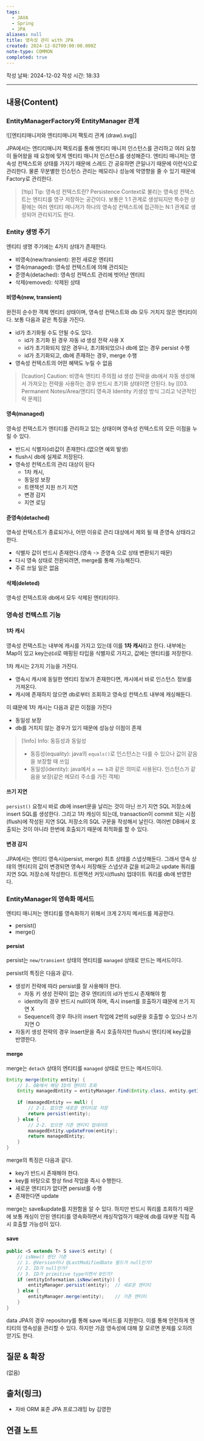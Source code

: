 ```yaml
---
tags:
  - JAVA
  - Spring
  - JPA
aliases: null
title: 영속성 관리 with JPA
created: 2024-12-02T00:00:00.000Z
note-type: COMMON
completed: true
---
```

작성 날짜: 2024-12-02
작성 시간: 18:33


----
## 내용(Content)

### EntityManagerFactory와 EntityManager 관계

![[엔티티매니저와 엔티티매니저 팩토리 관계 (draw).svg]]

JPA에서는 엔티티매니저 팩토리를 통해 엔티티 매니저 인스턴스를 관리하고 여러 요청이 들어왔을 때 요청에 맞게 엔티티 매니저 인스턴스를 생성해준다. 엔티티 매니저는 영속성 컨텍스트와 상태를 가지기 때문에 스레드 간 공유하면 큰일나기 때문에 이런식으로 관리한다. 물론 무분별한 인스턴스 관리는 메모리나 성능에 악영향을 줄 수 있기 때문에 Factory로 관리한다.

>[!tip] Tip: 영속성 컨텍스트란?
>Persistence Context로 불리는 영속성 컨텍스트는 엔티티를 영구 저장하는 공간이다. 보통은 1:1 관계로 생성되지만 특수한 상황에는 여러 엔티티 매니저가 하나의 영속성 컨텍스트에 접근하는 N:1 관계로 생성되어 관리되기도 한다.

### Entity 생명 주기

엔티티 생명 주기에는 4가지 상태가 존재한다.

- 비영속(new/transient): 완전 새로운 엔티티
- 영속(managed): 영속성 컨텍스트에 의해 관리되는 
- 준영속(detached): 영속성 컨텍스트 관리에 벗어난 엔티티
- 삭제(removed): 삭제된 상태

#### 비영속(new, transient)

완전히 순수한 객체 엔티티 상태이며, 영속성 컨텍스트와 db 모두 거치지 않은 엔티티이다. 보통 다음과 같은 특징을 가진다.

- id가 초기화될 수도 안될 수도 있다.
	- id가 초기화 된 경우 자동 id 생성 전략 사용 X
	- id가 초기화되지 않은 경우나, 초기화되었으나 db에 없는 경우 persist 수행
	- id가 초기화되고, db에 존재하는 경우, merge 수행
- 영속성 컨텍스트의 어떤 혜택도 누릴 수 없음

>[!caution] Caution: 비영속 엔티티 주의점
> id 생성 전략을 db에서 자동 생성해서 가져오는 전략을 사용하는 경우 반드시 초기화 상태이면 안된다. by [[03. Permanent Notes/Area/엔티티 영속과 Identity 키생성 방식 그리고 낙관적인 락 문제]]  

#### 영속(managed)

영속성 컨텍스트가 엔티티를 관리하고 있는 상태이며 영속성 컨텍스트의 모든 이점을 누릴 수 있다.

- 반드시 식별자(id)값이 존재한다.(없으면 예외 발생)
- flush시 db에 실제로 저장된다.
- 영속성 컨텍스트의 관리 대상이 된다
	- 1차 캐시,
	- 동일성 보장
	- 트랜잭션 지원 쓰기 지연
	- 변경 감지
	- 지연 로딩

#### 준영속(detached)

영속성 컨텍스트가 종료되거나, 어떤 이유로 관리 대상에서 제외 될 때 준영속 상태라고 한다.

- 식별자 값이 반드시 존재한다.(영속 -> 준영속 으로 상태 변환되기 때문)
- 다시 영속 상태로 전환되려면, merge를 통해 가능해진다.
- 주로 쓰일 일은 없음

#### 삭제(deleted)

영속성 컨텍스트와 db에서 모두 삭제된 엔티티이다.

### 영속성 컨텍스트 기능

#### 1차 캐시

영속성 컨택스트는 내부에 캐시를 가지고 있는데 이를 **1차 캐시**라고 한다. 내부에는 Map이 있고 key는`@Id`로 매핑된 타입을 식별자로 가지고, 값에는 엔티티를 저장한다.

1차 캐시는 2가지 기능을 가진다.

- 영속시 캐시에 동일한 엔티티 정보가 존재한다면, 캐시에서 바로 인스턴스 정보를 가져온다.
- 캐시에 존재하지 않으면 db로부터 조회하고 영속성 컨텍스트 내부에 캐싱해둔다.

이 떄문에 1차 캐시는 다음과 같은 이점을 가진다

- 동일성 보장
- db를 거치지 않는 경우가 있기 때문에 성능상 이점이 존재

>[!info] Info: 동등성과 동일성
>- 동등성(equality): java의 `equals()`로 인스턴스는 다를 수 있으나 값이 같음을 보장할 때 쓰임
>- 동일성(identity):  java에서 `a == b`과 같은 의미로 사용된다. 인스턴스가 같음을 보장(같은 메모리 주소를 가진 객체)

#### 쓰기 지연

`persist()` 요청시 바로 db에 insert문을 날리는 것이 아닌 쓰기 지연 SQL 저장소에 insert SQL를 생성한다. 그리고 1차 캐싱이 되는데, transaction이 commit 되는 시점(flush)에 작성된 지연 SQL 저장소의 SQL 구문을 작성해서 날린다. 여러번 DB에서 호출되는 것이 아니라 한번에 호출되기 때문에 최적화를 할 수 있다.

#### 변경 감지

JPA에서는 엔티티 영속시(persist, merge) 최초 상태를 스냅샷해둔다. 그래서 영속 상태의 엔티티의 값이 변경되면 영속시 저장해둔 스냅샷과 값을 비교하고 update 쿼리를 지연 SQL 저장소에 작성한다. 트랜잭션 커밋시(flush) 업데이트 쿼리를 db에 반영한다.

### EntityManager의 영속화 메서드

엔티티 매니저는 엔티티를 영속화하기 위해서 크게 2가지 메서드를 제공한다.

- persist()
- merge()

#### persist

persist는 `new/transient` 상태의 엔티티를 `managed` 상태로 만드는 메서드이다.

persist의 특징은 다음과 같다.

- 생성키 전략에 따라 persist를 잘 사용해야 한다.
	- 자동 키 생성 전략이 없는 경우 엔티티의 id가 반드시 존재해야 함
	- identity의 경우 반드시 null이여 하며, 즉시 insert를 호출하기 떄문에 쓰기 지연 X
	- Sequence의 경우 하나의 insert 작업에 2번의 sql문을 호출할 수 있으나 쓰기 지연 O
- 자동키 생성 전략의 경우 Insert문을 즉시 호출하지만 flush시 엔티티에 key값을 반영한다.

#### merge

merge는 `detach` 상태의 엔티티를 `managed` 상태로 만드는 메서드이다.

```java
Entity merge(Entity entity) {
    // 1. DB에서 해당 ID의 엔티티 조회
    Entity managedEntity = entityManager.find(Entity.class, entity.getId());
    
    if (managedEntity == null) {
        // 2-1. 없으면 새로운 엔티티로 저장
        return persist(entity);
    } else {
        // 2-2. 있으면 기존 엔티티 업데이트
        managedEntity.updateFrom(entity);
        return managedEntity;
    }
}
```

merge의 특징은 다음과 같다.

- key가 반드시 존재해야 한다.
- key를 바탕으로 항상 find 작업을 즉시 수행한다.
- 새로운 엔티티가 없다면 persist를 수행
- 존재한다면 update

merge는 save&update를 지원함을 알 수 있다. 하지만 반드시 쿼리를 조회하기 때문에 보통 캐싱이 안된 엔티티를 영속화하면서 캐싱작업하기 때문에 db를 대부분 직접 즉시 호출할 가능성이 있다.

#### save

```java
public <S extends T> S save(S entity) {
    // isNew() 판단 기준
    // 1. @Version이나 @LastModifiedDate 필드가 null인가?
    // 2. ID가 null인가?
    // 3. ID가 primitive type이면서 0인가?
    if (entityInformation.isNew(entity)) {
        entityManager.persist(entity);  // 새로운 엔티티
    } else {
        entityManager.merge(entity);    // 기존 엔티티
    }
}
```

data JPA의 경우 repository를 통해 save 메서드를 지원한다. 이를 통해 안전하게 엔티티의 영속성을 관리할 수 있다. 하지만 가끔 영속성에 대해 잘 모르면 문제를 오히려 얻기도 한다.

## 질문 & 확장

(없음)

## 출처(링크)

- 자바 ORM 표준 JPA 프로그래밍 by 김영한

## 연결 노트











